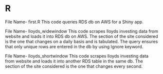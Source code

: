 # R

File Name- first.R
This code queries RDS db on AWS for a Shiny app.

File Name- lloyds_widewindow
This code scrapes lloyds investing data from website and loads it into RDS db on AWS. The section of the site considered is the one that changes on a daily basis and is tabulated.
The query ensures that only unique rows are entered in the db by using Ignore keyword.

File Name- lloyds_shortwindow
This code scrapes lloyds investing data from website and loads it into another RDS table in the same db. The section of the site considered is the one that changes every second.
